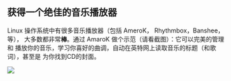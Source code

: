 <?php require("../../entete.php"); ?> <?php require("../../base.php"); ?> <?php require("../../fonctions.php"); ?>

<div id="corps">

<h2>获得一个绝佳的音乐播放器</h2>


<p>Linux 操作系统中有很多音乐播放器（包括 AmeroK， Rhythmbox，Banshee，等），
大多数都非常<b>棒</b>。通过 AmaroK 做个示范（请看截图）：它可以完美的管理和
播放你的音乐，学习你喜好的曲调，自动在英特网上读取音乐的标题（和歌词），甚至是
为你找到CD的封面。</p>

<img src="Images/amarok.png" />

</div>
</body>
</html>
